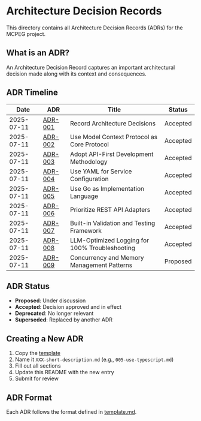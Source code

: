 # Architecture Decision Records

This directory contains all Architecture Decision Records (ADRs) for the MCPEG project.

## What is an ADR?

An Architecture Decision Record captures an important architectural decision made along with its context and consequences.

## ADR Timeline

| Date | ADR | Title | Status |
|------|-----|-------|--------|
| 2025-07-11 | [ADR-001](001-record-architecture-decisions.md) | Record Architecture Decisions | Accepted |
| 2025-07-11 | [ADR-002](002-use-mcp-protocol.md) | Use Model Context Protocol as Core Protocol | Accepted |
| 2025-07-11 | [ADR-003](003-api-first-development.md) | Adopt API-First Development Methodology | Accepted |
| 2025-07-11 | [ADR-004](004-yaml-configuration.md) | Use YAML for Service Configuration | Accepted |
| 2025-07-11 | [ADR-005](005-use-go-language.md) | Use Go as Implementation Language | Accepted |
| 2025-07-11 | [ADR-006](006-prioritize-rest-adapters.md) | Prioritize REST API Adapters | Accepted |
| 2025-07-11 | [ADR-007](007-built-in-validation-framework.md) | Built-in Validation and Testing Framework | Accepted |
| 2025-07-11 | [ADR-008](008-llm-optimized-logging.md) | LLM-Optimized Logging for 100% Troubleshooting | Accepted |
| 2025-07-11 | [ADR-009](009-concurrency-and-memory-management.md) | Concurrency and Memory Management Patterns | Proposed |

## ADR Status

- **Proposed**: Under discussion
- **Accepted**: Decision approved and in effect
- **Deprecated**: No longer relevant
- **Superseded**: Replaced by another ADR

## Creating a New ADR

1. Copy the [template](template.md)
2. Name it `XXX-short-description.md` (e.g., `005-use-typescript.md`)
3. Fill out all sections
4. Update this README with the new entry
5. Submit for review

## ADR Format

Each ADR follows the format defined in [template.md](template.md).